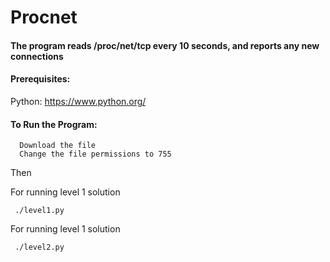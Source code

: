 # Procnet

#### The program reads /proc/net/tcp every 10 seconds, and reports any new connections

#### Prerequisites:
Python: https://www.python.org/

#### To Run the Program:
      Download the file
      Change the file permissions to 755
Then
  
For running level 1 solution

     ./level1.py
  
For running level 1 solution

     ./level2.py
